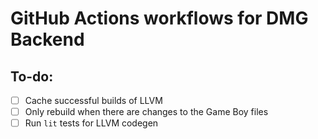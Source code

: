 # GitHub Actions workflows for DMG Backend

## To-do:
- [ ] Cache successful builds of LLVM
- [ ] Only rebuild when there are changes to the Game Boy files
- [ ] Run `lit` tests for LLVM codegen
